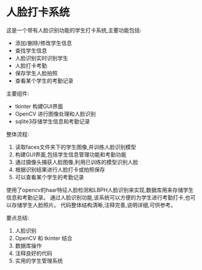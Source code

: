 
# 人脸打卡系统

   这是一个带有人脸识别功能的学生打卡系统,主要功能包括:

- 添加/删除/修改学生信息
- 查找学生信息
- 人脸识别实时识别学生
- 人脸打卡考勤
- 保存学生人脸拍照
- 查看某个学生的考勤记录

主要组件:

- tkinter  构建GUI界面  
- OpenCV 进行图像处理和人脸识别
- sqlite3存储学生信息和考勤记录

整体流程:

1. 读取faces文件夹下的学生图像,并训练人脸识别模型
2. 构建GUI界面,包括学生信息管理功能和考勤功能
3. 通过摄像头捕获人脸图像,利用已训练的模型识别人脸
4. 根据识别结果进行人脸打卡或拍照保存
5. 可以查看某个学生的考勤记录

使用了opencv的haar特征人脸检测和LBPH人脸识别来实现,数据库用来存储学生信息和考勤记录。
通过人脸识别功能,该系统可以方便的为学生进行考勤打卡,也可以存储学生人脸照片。
代码整体结构清晰,注释完善,说明详细,可供参考。

要点总结:

1. 人脸识别
2. OpenCV 和 tkinter 结合
3. 数据库操作
4. 注释良好的代码
5. 实用的学生管理系统
